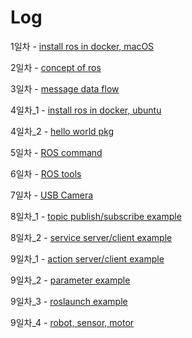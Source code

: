 # Log
1일차 - [install ros in docker, macOS](install/day1_docker_install_ros.md)

2일차 - [concept of ros](concept/day2_ros_concept.md)

3일차 - [message data flow](concept/day3_message_data_flow.md)

4일차_1 - [install ros in docker, ubuntu](install/day4_docker_install_ros_in_ubuntu.md)

4일차_2 - [hello world pkg](example/day4_create_pkg.md)

5일차 - [ROS command](concept/day5_ros_command.md)

6일차 - [ROS tools](concept/day6_ros_tools.md)

7일차 - [USB Camera](install/day7_usb_camera.md)

8일차_1 - [topic publish/subscribe example](example/day8_ROS_topic_demo.md)

8일차_2 - [service server/client example](example/day8_ROS_service_demo.md)

9일차_1 - [action server/client example](example/day9_ROS_action_demo.md)

9일차_2 - [parameter example](example/day9_ROS_parameter_demo.md)

9일차_3 - [roslaunch example](example/day9_ROS_launch_demo.md)

9일차_4 - [robot, sensor, motor](concept/day9_robot_sensor_motor.md)